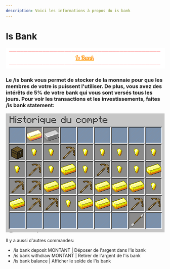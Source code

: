 ```yaml
---
description: Voici les informations à propos du is bank
---
```


# Is Bank

![](../.gitbook/assets/capture-decran-2021-04-15-162916.png)

### Le /is bank vous permet de stocker de la monnaie pour que les membres de votre is puissent l'utiliser. De plus, vous avez des intérêts de 5% de votre bank qui vous sont versés tous les jours. Pour voir les transactions et les investissements, faites /is bank statement:

![](../.gitbook/assets/capture-decran-2021-04-15-163540.png)

Il y a aussi d'autres commandes:

* /is bank deposit MONTANT \| Déposer de l'argent dans l'is bank
* /is bank withdraw MONTANT  \| Retirer de l'argent de l'is bank
* /is bank balance  \| Afficher le solde de l'is bank




